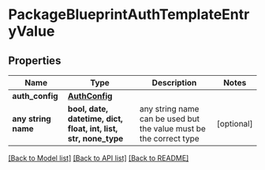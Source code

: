 # PackageBlueprintAuthTemplateEntryValue


## Properties
Name | Type | Description | Notes
------------ | ------------- | ------------- | -------------
**auth_config** | [**AuthConfig**](AuthConfig.md) |  | 
**any string name** | **bool, date, datetime, dict, float, int, list, str, none_type** | any string name can be used but the value must be the correct type | [optional]

[[Back to Model list]](../README.md#documentation-for-models) [[Back to API list]](../README.md#documentation-for-api-endpoints) [[Back to README]](../README.md)



